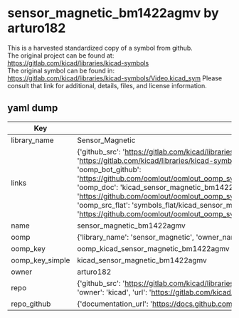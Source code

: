 # sensor_magnetic_bm1422agmv by arturo182  
This is a harvested standardized copy of a symbol from github.  
The original project can be found at:  
https://gitlab.com/kicad/libraries/kicad-symbols  
The original symbol can be found in:
https://gitlab.com/kicad/libraries/kicad-symbols/Video.kicad_sym
Please consult that link for additional, details, files, and license information.  
## yaml dump  
| Key | Value |  
| --- | --- |  
| library_name | Sensor_Magnetic |  
| links | {'github_src': 'https://gitlab.com/kicad/libraries/kicad-symbols/Video.kicad_sym', 'github_src_repo': 'https://gitlab.com/kicad/libraries/kicad-symbols', 'oomp_bot': 'kicad_sensor_magnetic_bm1422agmv/working', 'oomp_bot_github': 'https://github.com/oomlout/oomlout_oomp_symbol_bot/tree/main/kicad_sensor_magnetic_bm1422agmv/working', 'oomp_doc': 'kicad_sensor_magnetic_bm1422agmv/working', 'oomp_doc_github': 'https://github.com/oomlout/oomlout_oomp_symbol_doc/tree/main/kicad_sensor_magnetic_bm1422agmv/working', 'oomp_src_flat': 'symbols_flat/kicad_sensor_magnetic_bm1422agmv/working', 'oomp_src_flat_github': 'https://github.com/oomlout/oomlout_oomp_symbol_src/tree/main/kicad_sensor_magnetic_bm1422agmv/working'} |  
| name | sensor_magnetic_bm1422agmv |  
| oomp | {'library_name': 'sensor_magnetic', 'owner_name': 'kicad', 'symbol_name': 'sensor_magnetic_bm1422agmv'} |  
| oomp_key | oomp_kicad_sensor_magnetic_bm1422agmv |  
| oomp_key_simple | kicad_sensor_magnetic_bm1422agmv |  
| owner | arturo182 |  
| repo | {'github_src': 'https://gitlab.com/kicad/libraries/kicad-symbols/Video.kicad_sym', 'name': 'libraries/kicad-symbols', 'owner': 'kicad', 'url': 'https://gitlab.com/kicad/libraries/kicad-symbols'} |  
| repo_github | {'documentation_url': 'https://docs.github.com/rest/repos/repos#get-a-repository', 'message': 'Not Found'} |  

